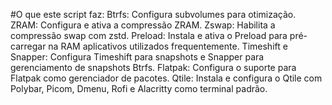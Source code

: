 #O que este script faz:
Btrfs: Configura subvolumes para otimização.
ZRAM: Configura e ativa a compressão ZRAM.
Zswap: Habilita a compressão swap com zstd.
Preload: Instala e ativa o Preload para pré-carregar na RAM aplicativos utilizados frequentemente.
Timeshift e Snapper: Configura Timeshift para snapshots e Snapper para gerenciamento de snapshots Btrfs.
Flatpak: Configura o suporte para Flatpak como gerenciador de pacotes.
Qtile: Instala e configura o Qtile com Polybar, Picom, Dmenu, Rofi e Alacritty como terminal padrão.

